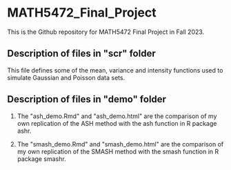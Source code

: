 # MATH5472_Final_Project
This is the Github repository for MATH5472 Final Project in Fall 2023.

## Description of files in "scr" folder 
This file defines some of the mean, variance and intensity functions
used to simulate Gaussian and Poisson data sets.

## Description of files in "demo" folder 
1. The "ash_demo.Rmd" and "ash_demo.html" are the comparison of my own replication of the ASH method with the ash function in R package ashr.

2. The "smash_demo.Rmd" and "smash_demo.html" are the comparison of my own replication of the SMASH method with the smash function in R package smashr.
